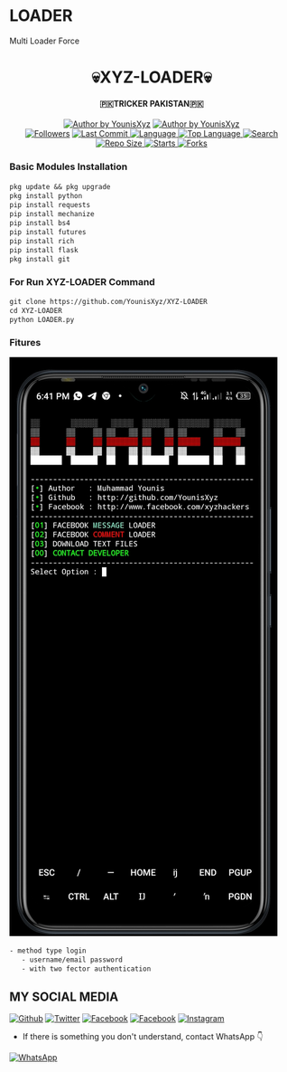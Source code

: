 # LOADER
Multi Loader Force
<h1 align="center">
    💀XYZ-LOADER💀
</h1>
<h4 align="center">
  🇵🇰TRICKER PAKISTAN🇵🇰
</h4>
<p align="center">
<a href="#"><img title="Author by YounisXyz" src="https://img.shields.io/badge/Coded%20By-YounisXyz-green?"></a>
<a href="#"><img title="Author by YounisXyz" src="https://img.shields.io/badge/Code%20-python0.1-blue?"></a>
<br>
<a href="https://github.com/YounisXyz/followers">
<img title="Followers" src="https://img.shields.io/github/followers/YounisXyz?label=Followers&color=blue&style=flat-square"></a>
<a href="https://github.com/YounisXyz/termux-style/stargazers/">
  <a href="https://github.com/YounisXyz/XYZ-LOADER">
    <img alt="Last Commit" src="https://img.shields.io/github/last-commit/YounisXyz/XYZ-LOADER.svg"/>
  </a>
  <a href="https://github.com/YounisXyz/XYZ-LOADER">
    <img alt="Language" src="https://img.shields.io/github/languages/count/YounisXyz/XYZ-LOADER.svg"/>
  </a>
  <a href="https://github.com/YounisXyz/XYZ-LOADER">
    <img alt="Top Language" src="https://img.shields.io/github/languages/top/YounisXyz/XYZ-LOADER.svg"/>
  </a>
  <a href="https://github.com/YounisXyz/XYZ-LOADER">
    <img alt="Search" src="https://img.shields.io/github/search/YounisXyz/Craker/XYZ-LOADER.svg"/>
  </a>
  <a href="https://github.com/YounisXyz/XYZ-LOADER">
    <img alt="Repo Size" src="https://img.shields.io/github/repo-size/YounisXyz/XYZ-LOADER.svg"/>
  </a>
  <a href="https://github.com/YounisXyz/XYZ-LOADER">
    <img alt="Starts" src="https://img.shields.io/github/stars/YounisXyz/XYZ-LOADER.svg"/>
  </a>
  <a href="https://github.com/YounisXyz/XYZ-LOADER">
    <img alt="Forks" src="https://img.shields.io/github/forks/YounisXyz/XYZ-LOADER.svg"/>
  </a>
</div>
<p align="center">

### Basic Modules Installation
```
pkg update && pkg upgrade
pkg install python
pip install requests
pip install mechanize
pip install bs4
pip install futures
pip install rich
pip install flask
pkg install git
```
### For Run XYZ-LOADER Command
```
git clone https://github.com/YounisXyz/XYZ-LOADER
cd XYZ-LOADER
python LOADER.py
```
### Fitures
<img src="https://github.com/YounisXyz/XYZ-LOADER/blob/main/IMAGES/Screenshot_20231005-184120.jpg" />

```
- method type login
   - username/email password
   - with two fector authentication
```

## MY SOCIAL MEDIA
[![Github](https://img.shields.io/badge/Github-YounisXyz-dark?style=for-the-badge&logo=github)](https://github.com/YounisXyz)
[![Twitter](https://img.shields.io/badge/twitter-YounisXyz-dark?style=for-the-badge&logo=Twitter)](https://mobile.twitter.com/YounisXyz)
[![Facebook](https://img.shields.io/badge/Facebook01-TheMentallyTiredRuthlessBoii-dark?style=for-the-badge&logo=facebook)](https://www.facebook.com/noob.hackers)
[![Facebook](https://img.shields.io/badge/Facebook02-MuhammadYounis-dark?style=for-the-badge&logo=facebook)](https://www.facebook.com/xyzhackers)
[![Instagram](https://img.shields.io/badge/Instagram-Account-dark?style=for-the-badge&logo=instagram)](https://Instagram.com/younisxyz)
* If there is something you don't understand, contact WhatsApp 👇

[![WhatsApp](https://img.shields.io/badge/whatsapp-contact-brightgreen?style=for-the-badge&logo=whatsapp)](https://api.whatsapp.com/send/?phone=%2B923404708884&text&app_absent=0)
